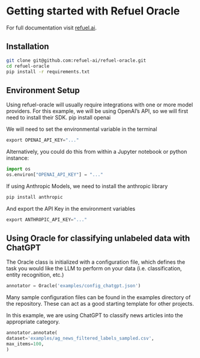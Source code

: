 # Getting started with Refuel Oracle

For full documentation visit [refuel.ai](https://www.refuel.ai).

## Installation
``` bash
git clone git@github.com:refuel-ai/refuel-oracle.git
cd refuel-oracle
pip install -r requirements.txt
```

## Environment Setup
Using refuel-oracle will usually require integrations with one or more model providers.
For this example, we will be using OpenAI’s API, so we will first need to install their SDK.
pip install openai


We will need to set the environmental variable in the terminal
``` py
export OPENAI_API_KEY="..."
```

Alternatively, you could do this from within a Jupyter notebook or python instance:
``` py
import os
os.environ["OPENAI_API_KEY"] = "..."
```

If using Anthropic Models, we need to install the anthropic library
``` py
pip install anthropic
```

And export the API Key in the environment variables
``` py
export ANTHROPIC_API_KEY="..."
```

## Using Oracle for classifying unlabeled data with ChatGPT

The Oracle class is initialized with a configuration file, which defines the task you would like the LLM to perform on your data (i.e. classification, entity recognition, etc.)
``` py
annotator = Oracle('examples/config_chatgpt.json')
```

Many sample configuration files can be found in the examples directory of the repository. These can act as a good starting template for other projects.

In this example, we are using ChatGPT to classify news articles into the appropriate category.
``` py
annotator.annotate(
dataset='examples/ag_news_filtered_labels_sampled.csv',
max_items=100,
)
```

